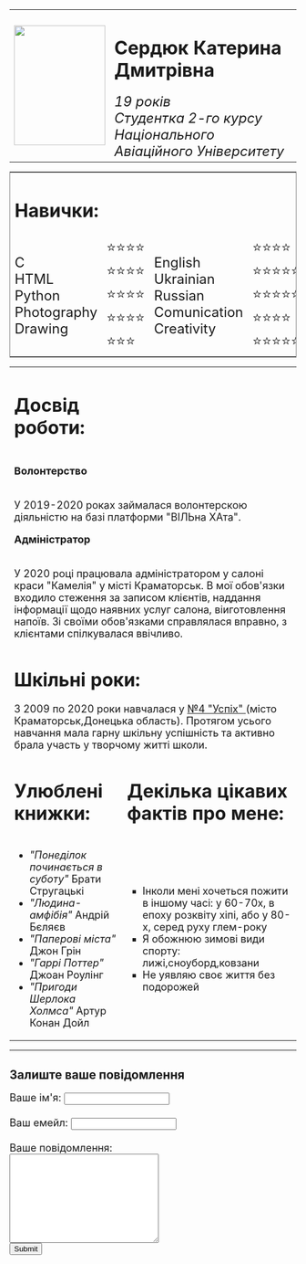 <html lang="ua">
    <head>
        <meta charset="utf-8">
<title>Персональна сторінка</title>
    </head>
    <body>
        <table  cellpadding="20" cellspacing="5" width="100%">
            <tr>
            <td align="center"><p><img src="IMG_8622.JPG" width="160" height="210"></p></td>
            <td>
              <h1> Сердюк Катерина Дмитрівна</h1>
              <font size="5"> <em>19 років<br> Студентка 2-го курсу Національного Авіаційного Університету</em></font></td></tr></table>
            <table frame="border" cellpadding="5" width="70%">
                <tr>
                    <td colspan="2"><h1> Навички:</h1></td></tr>
                <tr><td><font size="5"> 
                      C <br>
                      HTML <br>
                      Python <br>
                      Photography <br>
                      Drawing <br></td></font>
                       <td><font size="5">
                        ⭐⭐⭐⭐<br>
                        ⭐⭐⭐⭐<br>
                        ⭐⭐⭐⭐<br>
                        ⭐⭐⭐⭐<br>
                        ⭐⭐⭐<br></td></font>
                       <td><font size="5"> 
                      English <br>
                      Ukrainian <br>
                      Russian <br>
                      Comunication <br>
                      Creativity </font><br></td>
                      <td><font size="5"> 
                      ⭐⭐⭐⭐<br>
                      ⭐⭐⭐⭐⭐<br>
                       ⭐⭐⭐⭐⭐<br>
                       ⭐⭐⭐⭐<br>
                       ⭐⭐⭐⭐⭐<br></font></td></tr></table>
                <table>
                    <tr>
                <td>
                    <h1>Досвід роботи: </h1></td></tr>
    <tr><td colspan="2"><font size="4"> 
                  <p><b>Волонтерство</b></p><br>
У 2019-2020 роках займалася волонтерскою діяльністю на базі платформи "ВІЛЬна ХАта". <br>
<p> <b>Адміністратор</b></p> <br>
    У 2020 році працювала адміністратором у салоні краси "Камелія" у місті Краматорськ. В мої обов'язки входило стеження за записом клієнтів, наддання інформації щодо наявних услуг салона, віиготовлення напоїв. Зі своїми обов'язками справлялася вправно, з клієнтами спілкувалася ввічливо.<br>
                    </font>
        </td>
    </tr>
                <tr>
                    <td colspan="2"> <h1> Шкільні роки:</h1>
             <font size="4"> 
                 З 2009 по 2020 роки навчалася у <a href="http://kramatorsk-school4.edukit.dn.ua/Ліцеї"> №4 "Успіх" </a>(місто Краматорськ,Донецька область).
                        Протягом усього навчання мала гарну шкільну успішність та активно брала участь у творчому житті школи.</font></td></tr>
                    <tr>
                        <td  ><h1>Улюблені книжки:</h1></td><td>
                        <h1>Декілька цікавих фактів про мене:</h1></td></tr>
<tr>
    <td>                            
    <font size="4"> <ul>
                                <li><em>"Понеділок починається в суботу"</em>  Брати Стругацькі</li>
                                <li><em>"Людина-амфібія"</em>  Андрій Бєляєв</li>
                                <li><em>"Паперові міста"</em>  Джон Грін</li>
                                <li><em>"Гаррі Поттер"</em>   Джоан Роулінг</li>
                                <li><em>"Пригоди Шерлока Холмса"</em>   Артур Конан Дойл</li></font></ul></td>
                        <td>
                                <ul> <font size="4">
                                <li type="square">Інколи мені хочеться пожити в іншому часі: у 60-70х, в епоху розквіту хіпі, або у 80-х, серед руху глем-року</li>
                                <li type="square">Я обожнюю зимові види спорту: лижі,сноуборд,ковзани</li>
                                <li type="square">Не уявляю своє життя без подорожей</li>
                                    </ul>
                                    </font>
    </td>
    </tr>
            </table>
            <hr>
            <h2>Залиште ваше повідомлення</h2>
            <font size="4">
            <form action="mailto:e.serdyuk02@gmail.com" method="post" enctype="text/plain">
            <Label for="">Ваше ім'я:</Label> <input type="text" name="name" >
             <br><br>
             <Label for=""> Ваш емейл:</Label> <input type="email" name="email" >
           <br><br>
           <Label for="">Ваше повідомлення:</Label><br>
            <textarea rows="10" cols="30"></textarea><br>
            <input type="submit">
    </font>
    </form>
    </body>

